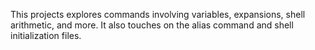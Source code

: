 This projects explores commands involving variables, expansions, shell arithmetic, and more. It also touches on the alias command and shell initialization files.
